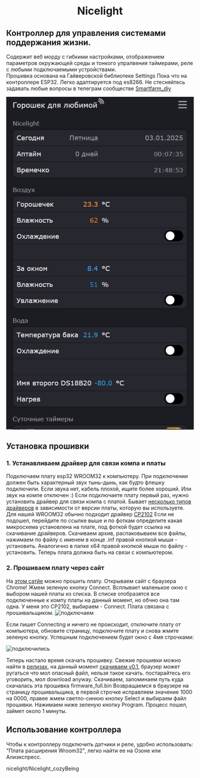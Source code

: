 <a id="anchor"></a>
<h1 align="center"> Nicelight </h1>

## Контроллер для управления системами поддержания жизни.  
Содержит веб морду с гибкими настройками, отображением параметров окружающей среды и тонкого упралвения таймерами, реле с любыми подключаемыми устройствами.  
Прошивка основана на Гайверовской библиотеке Settings
Пока что на контроллере ESP32. Легко адаптируется под es8266.
Не стесняйтесь задавать любые вопросы в телеграм сообществе [Smartfarm_diy](https://t.me/smartfarm_diy)

![Веб морда для управления открывается в Chrome c телефона или компьютера](https://github.com/nicelight/minihub-pio/blob/main/pic/promo.png)

## Установка прошивки
### 1. Устанавливаем драйвер для связи компа и платы
Подключаем плату esp32 WROOM32 к компьютеру. При подключении должен быть характерный звук тынь-дынь, как будто флешку подключили. Если звука нет, кабель плохой, ищите более хороший. Или звук на компе отключен :) Если подключаете плату первый раз, нужно установить драйвер для связи компа с платой. Бывает [несколько типов драйверов](https://blog.spacehuhn.com/espcomm#heading-drivers) в зависимости от версии платы, которую вы используете. Для нашей WROOM32 обычно подходит драйвер [CP2102](https://www.silabs.com/documents/public/software/CP210x_Universal_Windows_Driver.zip) Если не подошел, перейдите по ссылке выше и по фоткам определите какая микросхема установлена на плате, под фоткой будет ссылка на скачивание драйверов. Скачиваем архив, распаковываем все файлы, нажимаем по файлу с именем в конце .inf правой кнопкой мыши - установить. Аналогично в папке x64 правой кнопкой мыши по файлу - установить. Теперь плата должна быть на связи с компьютером.

### 2. Прошиваем плату через сайт
На [этом сатйе](https://esp.huhn.me/) можно прошить плату. 
Открываем сайт с браузера Chrome!
 Жмем зеленую кнопку Connect. Всплывает маленькое окно с выбором нашей платы из списка. В списке отобразятся все подключенные к компу платы на данный момент, но обчно она там одна. У меня это CP2102, выбираем - Connect. Плата связана с прошивальщиком. 
![подключаем ](https://github.com/nicelight/minihub-pio/blob/main/pic/web-connect.png)

Если пишет Connecting и ничего не происходит, отключите плату от компьютера, обновите страницу, подключите плату и снова жмите зеленую кнопку. Успешным подключением будет окно с 4мя строчками:

![подключились ](https://github.com/nicelight/minihub-pio/blob/main/pic/connected.png)

Теперь настало время скачать прошивку. Свежие прошивки можно найти в [релизах](https://github.com/nicelight/Nicelight_cozyBeing/releases), на данный момент [скачиваем v0.1](https://github.com/nicelight/Nicelight_cozyBeing/releases/download/v0.1/firmware_full.bin), браузер может ругаться что мол опасный файл, нельзя такое качать. постарайтесь его уговорить, мол download anyway. Скачиваем, запоминаем путь куда скачалась эта прошивка firmware_full.bin
Возвращаемся в браузере на страницу прошивальщика, в первой строчке исправляем значение 1000 на 0000, правее жмем светло-синюю кнопку Select и выбираем файл прошивки. Нажимаем ниже зеленую кнопку Program. Процесс пошел, займет около 1 минуты.

## Использование контроллера
Чтобы к контроллеру подключить датчики и реле, удобно использовать: "Плата расширения Wroom32", легко найти ее на Озоне или Алиэкспресс.


nicelight/Nicelight_cozyBeing